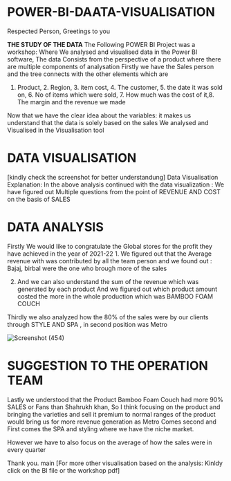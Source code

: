 # POWER-BI-DAATA-VISUALISATION
Respected Person, Greetings to you 

<h><B> THE STUDY OF THE DATA </B></H>
The Following POWER BI Project was a workshop: Where We analysed and visualised data in the Power BI software, The data Consists from the perspective of a product where there are multiple components of analysation
Firstly we have the Sales person and the tree connects with the other elements which are 
1. Product, 2. Region, 3. item cost, 4. The customer, 5. the date it was sold on, 6. No of items which were sold, 7. How much was the cost of it,8. The margin and the revenue we made

Now that we have the clear idea about the variables: it makes us understand that the data is solely based on the sales
We analysed and Visualised in the Visualisation tool

<h1><B> DATA VISUALISATION </B></H1>
[kindly check the screenshot for better understandung] Data Visualisation Explanation: 
In the above analysis continued with the data visualization :
We have figured out Multiple questions from the point of REVENUE AND COST on the basis of SALES 

<h1><B> DATA ANALYSIS </B></H1>
Firstly We would like to congratulate the Global stores for the profit they have achieved in the year of 2021-22
1. We figured out that the Average revenue with was contributed by all the team person and we found out : Bajaj, birbal were the one who brough more of the sales 

2. And we can also understand the sum of the revenue which was generated by each product And we figured out which product amount costed the more in the whole production which was BAMBOO FOAM COUCH

Thirdly we also analyzed how the 80% of the sales were by our clients through STYLE AND SPA , in second position was Metro 

![Screenshot (454)](https://github.com/user-attachments/assets/651159e9-9b65-420c-8573-6e0b9e4508f3)


<h1><B> SUGGESTION  TO THE OPERATION TEAM </B></H1>
Lastly we understood that the Product Bamboo Foam Couch had more 90% SALES or Fans than Shahrukh khan, So I think focusing on the product and bringing the varieties and sell it premium to normal ranges of the product would bring us for more revenue generation as  Metro Comes second and First comes the SPA and styling where we have the niche market.

However we have to also focus on the average  of how the sales were in every quarter 

Thank you.
main [For more other visualisation based on the analysis: Kinldy click on the BI file or the workshop pdf]
